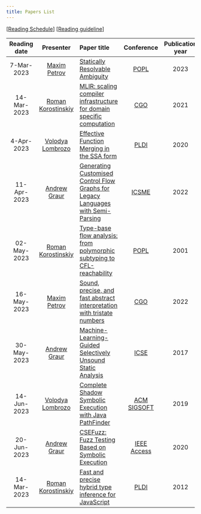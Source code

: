 ```yaml
---
title: Papers List
---
```


\[[Reading Schedule](/reading-schedule.md)\] \[[Reading guideline](/paper-review-guideline.md)\]

| Reading date |                        Presenter                        | Paper title                                                                                                                                                        |                                                                       Conference                                                                        | Publication year | Misc                                                         |
|:------------:|:-------------------------------------------------------:|:-------------------------------------------------------------------------------------------------------------------------------------------------------------------|:-------------------------------------------------------------------------------------------------------------------------------------------------------:|:----------------:|:-------------------------------------------------------------|
|  7-Mar-2023  |        [Maxim Petrov](https://github.com/mximp)         | [Statically Resolvable Ambiguity](https://dl.acm.org/doi/10.1145/3571251)                                                                                          |                                                           [POPL](https://popl23.sigplan.org/)                                                           |       2023       | [presentation](/pdf/reading-club-review-stat-rslv-abgty.pdf) |
| 14-Mar-2023  |     [Roman Korostinskiy](https://github.com/c71n93)     | [MLIR: scaling compiler infrastructure for domain specific computation](https://dl.acm.org/doi/10.1109/CGO51591.2021.9370308)                                      |                                                     [CGO](https://conf.researchr.org/home/cgo-2024)                                                     |       2021       |                                                              |
|  4-Apr-2023  | [Volodya Lombrozo](https://github.com/volodya-lombrozo) | [Effective Function Merging in the SSA form](https://dl.acm.org/doi/10.1145/3385412.3386030)                                                                       |                                                    [PLDI](https://www.sigplan.org/Conferences/PLDI/)                                                    |       2020       | [presentation](./pdf/effective_function_merging.pdf)         |
| 11-Apr-2023  |        [Andrew Graur](https://github.com/graur)         | [Generating Customised Control Flow Graphs for Legacy Languages with Semi-Parsing](https://ieeexplore.ieee.org/document/9977446)                                   |                                                    [ICSME](https://cyprusconferences.org/icsme2022/)                                                    |       2022       | [presentation](./pdf/reading-club-graur-11.04.2023.pdf)      |
| 02-May-2023  |     [Roman Korostinskiy](https://github.com/c71n93)     | [Type-base flow analysis: from polymorphic subtyping to CFL-reachability](https://dl.acm.org/doi/10.1145/360204.360208)                                            |                                                           [POPL](https://popl23.sigplan.org/)                                                           |       2001       | [presentation](./pdf/reading-club-c71n93-02.05.2023.pdf)     |
| 16-May-2023  |        [Maxim Petrov](https://github.com/mximp)         | [Sound, precise, and fast abstract interpretation with tristate numbers](https://doi.org/10.5281/zenodo.5703630)                                                   |                                [CGO](https://conf.researchr.org/track/cgo-2022/cgo-2022-main-conference#event-overview)                                 |       2022       | [presentation](./pdf/reading-tristate-numbers.pdf)           |
| 30-May-2023  |        [Andrew Graur](https://github.com/graur)         | [Machine-Learning-Guided Selectively Unsound Static Analysis](https://ieeexplore.ieee.org/document/7985690)                                                        |                                                          [ICSE](https://icse2017.gatech.edu/)                                                           |       2017       | [presentation](./pdf/reading-club-graur-30.05.2023.pdf)      |
| 14-Jun-2023  | [Volodya Lombrozo](https://github.com/volodya-lombrozo) | [Complete Shadow Symbolic Execution with Java PathFinder](https://dl.acm.org/doi/10.1145/3364452.33644558)                                                         |                                                    [ACM SIGSOFT](https://www.sigsoft.org/index.html)                                                    |       2019       | [presentation](./pdf/13.06.2023.reading.short.pdf)           |
| 20-Jun-2023  |        [Andrew Graur](https://github.com/graur)         | [CSEFuzz: Fuzz Testing Based on Symbolic Execution](https://ieeexplore.ieee.org/document/9222017)                                                                  |                                     [IEEE Access](https://ieeexplore.ieee.org/xpl/RecentIssue.jsp?punumber=6287639)                                     |       2020       | [presentation](./pdf/reading-club-graur-20.06.2023.pdf)      |
| 14-Mar-2023  |     [Roman Korostinskiy](https://github.com/c71n93)     | [Fast and precise hybrid type inference for JavaScript](https://dl.acm.org/doi/10.1145/2254064.2254094)                                      |                                                     [PLDI](https://www.sigplan.org/Conferences/PLDI/)                                                     |       2012       | [presentation](./pdf/reading-club-c71n93-04.07.2023.pdf)                                                              |